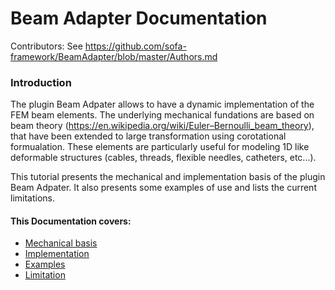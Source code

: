 Beam Adapter Documentation
=======================
Contributors: See https://github.com/sofa-framework/BeamAdapter/blob/master/Authors.md

### Introduction

The plugin Beam Adpater allows to have a dynamic implementation of the FEM beam elements.
The underlying mechanical fundations are based on beam theory (https://en.wikipedia.org/wiki/Euler–Bernoulli_beam_theory), that have been extended to large transformation using corotational formualation.
These elements are particularly useful for modeling 1D like deformable structures (cables, threads, flexible needles, catheters, etc...).


This tutorial presents the mechanical and implementation basis of the plugin Beam Adpater.
It also presents some examples of use and lists the current limitations.

#### This Documentation covers:
- [Mechanical basis](docs/modeling.md)
- [Implementation](docs/implementation.md)
- [Examples](docs/examples.md)
- [Limitation](docs/limitation.md)

